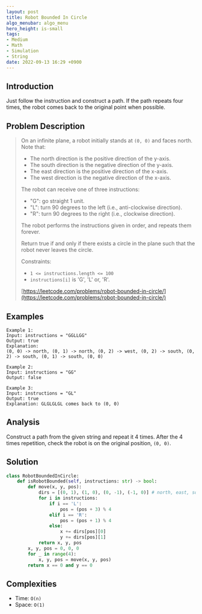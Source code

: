```yaml
---
layout: post
title: Robot Bounded In Circle
algo_menubar: algo_menu
hero_height: is-small
tags:
- Medium
- Math
- Simulation
- String
date: 2022-09-13 16:29 +0900
---
```

## Introduction
Just follow the instruction and construct a path.
If the path repeats four times, the robot comes back to the original point when possible.

## Problem Description
> On an infinite plane, a robot initially stands at `(0, 0)` and faces north. Note that:
> - The north direction is the positive direction of the y-axis.
> - The south direction is the negative direction of the y-axis.
> - The east direction is the positive direction of the x-axis.
> - The west direction is the negative direction of the x-axis.
>
> The robot can receive one of three instructions:
> - "G": go straight 1 unit.
> - "L": turn 90 degrees to the left (i.e., anti-clockwise direction).
> - "R": turn 90 degrees to the right (i.e., clockwise direction).
>
> The robot performs the instructions given in order, and repeats them forever.
>
> Return true if and only if there exists a circle in the plane such that the robot never leaves the circle.
>
> Constraints:
> - `1 <= instructions.length <= 100`
> - `instructions[i]` is 'G', 'L' or, 'R'.
>
> [https://leetcode.com/problems/robot-bounded-in-circle/](https://leetcode.com/problems/robot-bounded-in-circle/)

## Examples
```
Example 1:
Input: instructions = "GGLLGG"
Output: true
Explanation:
(0, 0) -> north, (0, 1) -> north, (0, 2) -> west, (0, 2) -> south, (0, 2) -> south, (0, 1) -> south, (0, 0)
```

```
Example 2:
Input: instructions = "GG"
Output: false
```

```
Example 3:
Input: instructions = "GL"
Output: true
Explanation: GLGLGLGL comes back to (0, 0)
```

## Analysis
Construct a path from the given string and repeat it 4 times.
After the 4 times repetition, check the robot is on the original position, `(0, 0)`.

## Solution
```python
class RobotBoundedInCircle:
    def isRobotBounded(self, instructions: str) -> bool:
        def move(x, y, pos):
            dirs = [(0, 1), (1, 0), (0, -1), (-1, 0)] # north, east, south, west
            for i in instructions:
                if i == 'L':
                    pos = (pos + 3) % 4
                elif i == 'R':
                    pos = (pos + 1) % 4
                else:
                    x += dirs[pos][0]
                    y += dirs[pos][1]
            return x, y, pos
        x, y, pos = 0, 0, 0
        for _ in range(4):
            x, y, pos = move(x, y, pos)
        return x == 0 and y == 0
```

## Complexities
- Time: `O(n)`
- Space: `O(1)`
